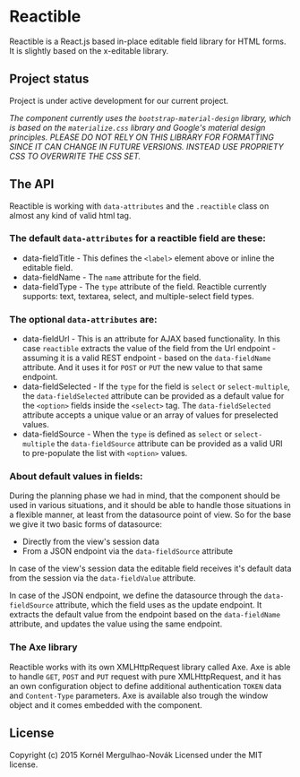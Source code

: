 # Reactible

Reactible is a React.js based in-place editable field library for HTML forms.
It is slightly based on the x-editable library.

## Project status
Project is under active development for our current project.

*The component currently uses the ```bootstrap-material-design``` library, which is based on the ```materialize.css``` library and Google's *material design* principles. PLEASE DO NOT RELY ON THIS LIBRARY FOR FORMATTING SINCE IT CAN CHANGE IN FUTURE VERSIONS. INSTEAD USE PROPRIETY CSS TO OVERWRITE THE CSS SET.*

## The API
Reactible is working with ```data-attributes``` and the ```.reactible``` class on almost any kind of valid html tag.

### The default ```data-attributes``` for a reactible field are these:
* data-fieldTitle - This defines the ```<label>``` element above or inline the editable field.
* data-fieldName  - The ```name``` attribute for the field.
* data-fieldType  - The ```type``` attribute of the field. Reactible currently supports: text, textarea, select, and multiple-select field types.

### The optional ```data-attributes``` are:
* data-fieldUrl   - This is an attribute for AJAX based functionality. In this case ```reactible``` extracts the value of the field from the Url endpoint - assuming it is a valid REST endpoint - based on the ```data-fieldName``` attribute. And it uses it for ```POST``` or ```PUT``` the new value to that same endpoint.
* data-fieldSelected - If the ```type``` for the field is ```select``` or ```select-multiple```, the ```data-fieldSelected``` attribute can be provided as a default value for the ```<option>``` fields inside the ```<select>``` tag. The ```data-fieldSelected``` attribute accepts a unique value or an array of values for preselected values.
* data-fieldSource  - When the ```type``` is defined as ```select``` or ```select-multiple``` the ```data-fieldSource``` attribute can be provided as a valid URI to pre-populate the list with ```<option>``` values.

### About default values in fields:
During the planning phase we had in mind, that the component should be used in various situations, and it should be able to handle those situations in a flexible manner, at least from the datasource point of view. So for the base we give it two basic forms of datasource:

* Directly from the view's session data
* From a JSON endpoint via the ```data-fieldSource``` attribute

In case of the view's session data the editable field receives it's default data from the session via the ```data-fieldValue``` attribute.

In case of the JSON endpoint, we define the datasource through the ```data-fieldSource``` attribute, which the field uses as the update endpoint. It extracts the default value from the endpoint based on the ```data-fieldName``` attribute, and updates the value using the same endpoint.

### The Axe library

Reactible works with its own XMLHttpRequest library called Axe. Axe is able to handle ```GET```, ```POST``` and ```PUT``` request with pure XMLHttpRequest, and it has an own configuration object to define additional authentication ```TOKEN``` data and ```Content-Type``` parameters. Axe is available also trough the window object and it comes embedded with the component.


## License
Copyright (c) 2015 Kornél Mergulhao-Novák
Licensed under the MIT license.
